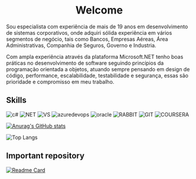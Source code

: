 <h1 align="center">Welcome</h1>


Sou especialista com experiência de mais de 19 anos em desenvolvimento de sistemas corporativos, onde adquiri sólida experiência em vários segmentos de negócio, tais como Bancos, Empresas Aéreas, Área Administrativas, Companhia de Seguros, Governo e Industria. 
 
Com ampla experiência através da plataforma Microsoft.NET tenho boas práticas no desenvolvimento de software seguindo princípios da programação orientada a objetos, atuando sempre pensando em design de código, performance, escalabilidade, testabilidade e segurança, essas são prioridade e compromisso em meu trabalho.


## Skills
![c#](https://img.shields.io/badge/C%23-239120?style=for-the-badge&logo=c-sharp&logoColor=white)
![NET](https://img.shields.io/badge/.NET-5C2D91?style=for-the-badge&logo=.net&logoColor=white)
![VS](https://img.shields.io/badge/Visual_Studio-5C2D91?style=for-the-badge&logo=visual%20studio&logoColor=white)
![azuredevops](https://img.shields.io/badge/Azure_DevOps-0078D7?style=for-the-badge&logo=azure-devops&logoColor=white)
![oracle](https://img.shields.io/badge/Oracle-F80000?style=for-the-badge&logo=oracle&logoColor=black)
![RABBIT](https://img.shields.io/badge/rabbitmq-%23FF6600.svg?&style=for-the-badge&logo=rabbitmq&logoColor=white)
![GIT](https://img.shields.io/badge/GIT-E44C30?style=for-the-badge&logo=git&logoColor=white)
![COURSERA](https://img.shields.io/badge/Coursera-0056D2?style=for-the-badge&logo=Coursera&logoColor=white)


[![Anurag's GitHub stats](https://github-readme-stats.vercel.app/api?username=MarciodeAF&show_icons=true&theme=tokyonight)](https://github.com/anuraghazra/github-readme-stats)

![Top Langs](https://github-readme-stats.vercel.app/api/top-langs/?username=MarciodeAF&layout=compact&theme=tokyonight)

## Important repository 
[![Readme Card](https://github-readme-stats.vercel.app/api/pin/?username=MarciodeAF&repo=MarciodeAF&theme=tokyonight)](https://github.com/anuraghazra/github-readme-stats)





